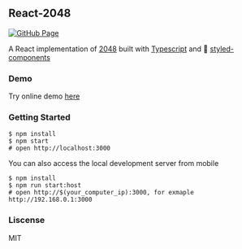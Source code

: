 ## React-2048
[![GitHub Page](https://github.com/chilearnstocode/react-2048/actions/workflows/ghpage.yml/badge.svg)](https://github.com/chilearnstocode/react-2048/actions/workflows/ghpage.yml)

A React implementation of [2048](https://github.com/gabrielecirulli/2048) built with [Typescript](https://www.typescriptlang.org/) and 💅 [styled-components](https://styled-components.com)

### Demo

Try online demo [here](https://kwrush.github.io/react-2048/)

### Getting Started

```shell
$ npm install
$ npm start
# open http://localhost:3000
```

You can also access the local development server from mobile

```shell
$ npm install
$ npm run start:host
# open http://$(your_computer_ip):3000, for exmaple http://192.168.0.1:3000
```

### Liscense

MIT

